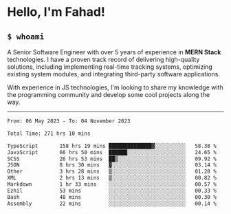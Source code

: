 <h1>Hello, I'm Fahad!</h1>

<h2><code>$ whoami</code></h2>

A Senior Software Engineer with over 5 years of experience in **MERN Stack** technologies. I have a proven track record of delivering high-quality solutions, including implementing real-time tracking systems, optimizing existing system modules, and integrating third-party software applications.

With experience in JS technologies, I'm looking to share my knowledge with the programming community and develop some cool projects along the way.

---

<!--START_SECTION:waka-->

```txt
From: 06 May 2023 - To: 04 November 2023

Total Time: 271 hrs 10 mins

TypeScript       158 hrs 19 mins ██████████████▓░░░░░░░░░░   58.38 %
JavaScript       66 hrs 50 mins  ██████░░░░░░░░░░░░░░░░░░░   24.65 %
SCSS             26 hrs 53 mins  ██▒░░░░░░░░░░░░░░░░░░░░░░   09.92 %
JSON             8 hrs 30 mins   ▓░░░░░░░░░░░░░░░░░░░░░░░░   03.14 %
Other            3 hrs 28 mins   ▒░░░░░░░░░░░░░░░░░░░░░░░░   01.28 %
XML              2 hrs 13 mins   ▒░░░░░░░░░░░░░░░░░░░░░░░░   00.82 %
Markdown         1 hr 33 mins    ░░░░░░░░░░░░░░░░░░░░░░░░░   00.57 %
Ezhil            53 mins         ░░░░░░░░░░░░░░░░░░░░░░░░░   00.33 %
Bash             48 mins         ░░░░░░░░░░░░░░░░░░░░░░░░░   00.30 %
Assembly         22 mins         ░░░░░░░░░░░░░░░░░░░░░░░░░   00.14 %
```

<!--END_SECTION:waka-->

<!--
**heyFahad/heyFahad** is a ✨ _special_ ✨ repository because its `README.md` (this file) appears on your GitHub profile.

Here are some ideas to get you started:

- 🔭 I’m currently working on ...
- 🌱 I’m currently learning ...
- 👯 I’m looking to collaborate on ...
- 🤔 I’m looking for help with ...
- 💬 Ask me about ...
- 📫 How to reach me: ...
- 😄 Pronouns: ...
- ⚡ Fun fact: ...
-->
